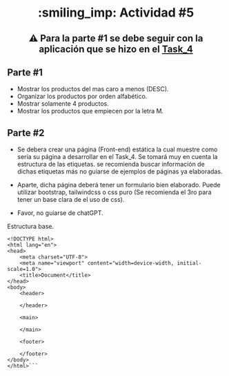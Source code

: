 <h1 align="center"> :smiling_imp: Actividad #5</h1>



<h2 align="center">⚠️ Para la parte #1 se debe seguir con la aplicación que se hizo en el <a href="https://github.com/JuanJooose/Java_Course/blob/main/Tasks/Task_4.md">Task_4</a> </h2>


<h2>Parte #1</h2>

- Mostrar los productos del mas caro a menos (DESC).
- Organizar los productos por orden alfabético.
- Mostrar solamente 4 productos. 
- Mostrar los productos que empiecen por la letra M.

<h2>Parte #2</h2>

- Se debera crear una página (Front-end) estática la cual muestre como sería su página a desarrollar en el Task_4. Se tomará muy en cuenta la estructura de las etiquetas. se recomienda buscar información de dichas etiquetas más no guiarse de ejemplos de páginas ya elaboradas.

- Aparte, dicha página deberá tener un formulario bien elaborado. Puede utilizar bootstrap, tailwindcss o css puro (Se recomienda el 3ro para tener un base clara de el uso de css).

- Favor, no guiarse de chatGPT.

Estructura base.

```html,
<!DOCTYPE html>
<html lang="en">
<head>
    <meta charset="UTF-8">
    <meta name="viewport" content="width=device-width, initial-scale=1.0">
    <title>Document</title>
</head>
<body>
    <header>
        
    </header>
    
    <main>
       
    </main>

    <footer>

    </footer>
</body>
</html>```
